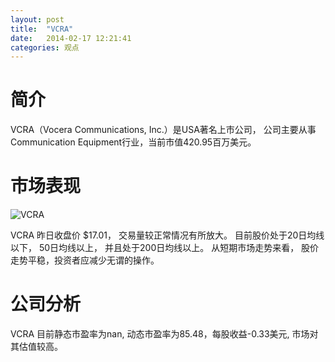 ```yaml
---
layout: post
title:  "VCRA"
date:   2014-02-17 12:21:41
categories: 观点
---
```


# 简介
VCRA（Vocera Communications, Inc.）是USA著名上市公司，
公司主要从事Communication Equipment行业，当前市值420.95百万美元。

# 市场表现

![VCRA](http://finviz.com/chart.ashx?t=VCRA&ty=c&ta=1&p=d&s=l)

VCRA 昨日收盘价 $17.01，
交易量较正常情况有所放大。
目前股价处于20日均线以下，
50日均线以上，
并且处于200日均线以上。
从短期市场走势来看，
股价走势平稳，投资者应减少无谓的操作。

# 公司分析
VCRA 目前静态市盈率为nan, 动态市盈率为85.48，每股收益-0.33美元,
市场对其估值较高。
